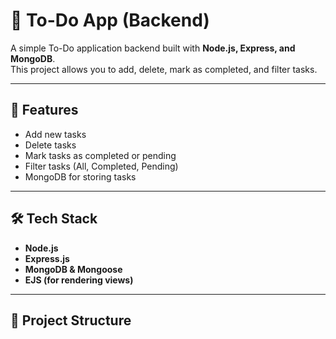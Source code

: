 # 📝 To-Do App (Backend)

A simple To-Do application backend built with **Node.js, Express, and MongoDB**.  
This project allows you to add, delete, mark as completed, and filter tasks.

---

## 🚀 Features
- Add new tasks  
- Delete tasks  
- Mark tasks as completed or pending  
- Filter tasks (All, Completed, Pending)  
- MongoDB for storing tasks  

---

## 🛠️ Tech Stack
- **Node.js**  
- **Express.js**  
- **MongoDB & Mongoose**  
- **EJS (for rendering views)**  

---

## 📂 Project Structure
